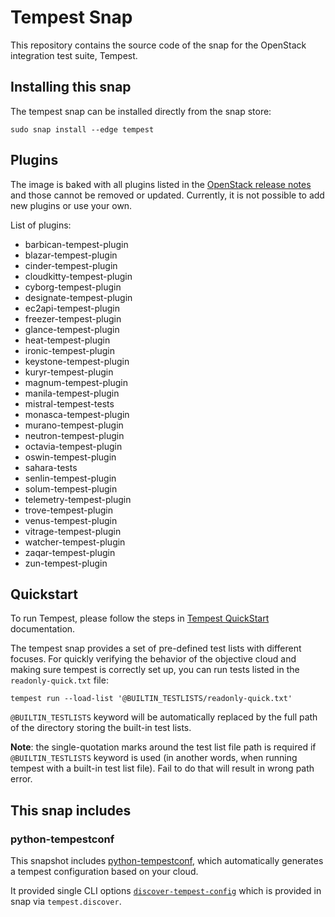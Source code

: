 # Tempest Snap

This repository contains the source code of the snap for the OpenStack integration
test suite, Tempest.

## Installing this snap

The tempest snap can be installed directly from the snap store:

    sudo snap install --edge tempest

## Plugins

The image is baked with all plugins listed in the [OpenStack release notes] and those
cannot be removed or updated. Currently, it is not possible to add new plugins or use
your own.

List of plugins:

- barbican-tempest-plugin
- blazar-tempest-plugin
- cinder-tempest-plugin
- cloudkitty-tempest-plugin
- cyborg-tempest-plugin
- designate-tempest-plugin
- ec2api-tempest-plugin
- freezer-tempest-plugin
- glance-tempest-plugin
- heat-tempest-plugin
- ironic-tempest-plugin
- keystone-tempest-plugin
- kuryr-tempest-plugin
- magnum-tempest-plugin
- manila-tempest-plugin
- mistral-tempest-tests
- monasca-tempest-plugin
- murano-tempest-plugin
- neutron-tempest-plugin
- octavia-tempest-plugin
- oswin-tempest-plugin
- sahara-tests
- senlin-tempest-plugin
- solum-tempest-plugin
- telemetry-tempest-plugin
- trove-tempest-plugin
- venus-tempest-plugin
- vitrage-tempest-plugin
- watcher-tempest-plugin
- zaqar-tempest-plugin
- zun-tempest-plugin


## Quickstart
To run Tempest, please follow the steps in [Tempest QuickStart] documentation.

The tempest snap provides a set of pre-defined test lists with different focuses.
For quickly verifying the behavior of the objective cloud and making sure tempest
is correctly set up, you can run tests listed in the `readonly-quick.txt` file:

    tempest run --load-list '@BUILTIN_TESTLISTS/readonly-quick.txt' 

`@BUILTIN_TESTLISTS` keyword will be automatically replaced by the full path of
the directory storing the built-in test lists.

**Note**: the single-quotation marks around the test list file path is required
if `@BUILTIN_TESTLISTS` keyword is used (in another words, when running tempest
with a built-in test list file). Fail to do that will result in wrong path error.


## This snap includes

### python-tempestconf

This snapshot includes [python-tempestconf], which automatically generates a tempest
configuration based on your cloud.

It provided single CLI options [`discover-tempest-config`] which is provided in snap
via `tempest.discover`.

[OpenStack release notes]: https://releases.openstack.org/antelope/index.html#tempest-plugins
[python-tempestconf]: https://opendev.org/openinfra/python-tempestconf
[`discover-tempest-config`]: https://docs.opendev.org/openinfra/python-tempestconf/latest/cli/cli_options.html#discover-tempest-config
[Tempest QuickStart]: https://docs.openstack.org/tempest/latest/overview.html#quickstart
